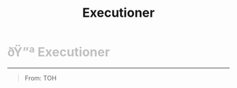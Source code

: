 ﻿---
lang: en-US
title: Executioner
prev: Doomsayer
next: Innocent
---

# <font color="#c0c0c0">ðŸ”ª <b>Executioner</b></font> <Badge text="Evil" type="tip" vertical="middle"/>
---

> From: TOH
